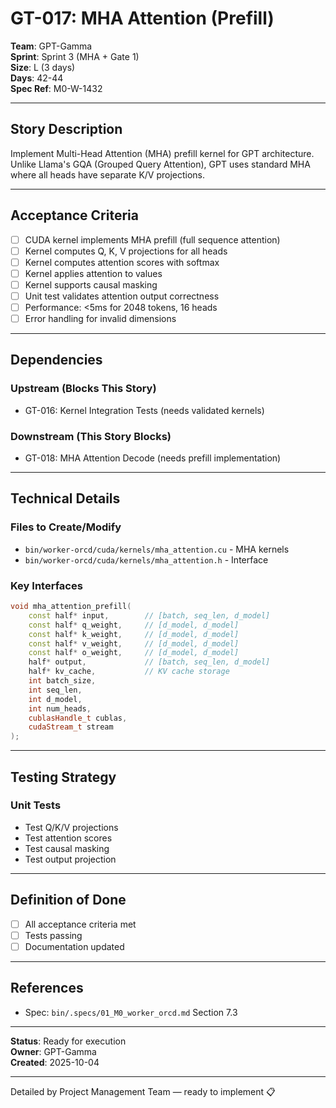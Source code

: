 # GT-017: MHA Attention (Prefill)

**Team**: GPT-Gamma  
**Sprint**: Sprint 3 (MHA + Gate 1)  
**Size**: L (3 days)  
**Days**: 42-44  
**Spec Ref**: M0-W-1432

---

## Story Description

Implement Multi-Head Attention (MHA) prefill kernel for GPT architecture. Unlike Llama's GQA (Grouped Query Attention), GPT uses standard MHA where all heads have separate K/V projections.

---

## Acceptance Criteria

- [ ] CUDA kernel implements MHA prefill (full sequence attention)
- [ ] Kernel computes Q, K, V projections for all heads
- [ ] Kernel computes attention scores with softmax
- [ ] Kernel applies attention to values
- [ ] Kernel supports causal masking
- [ ] Unit test validates attention output correctness
- [ ] Performance: <5ms for 2048 tokens, 16 heads
- [ ] Error handling for invalid dimensions

---

## Dependencies

### Upstream (Blocks This Story)
- GT-016: Kernel Integration Tests (needs validated kernels)

### Downstream (This Story Blocks)
- GT-018: MHA Attention Decode (needs prefill implementation)

---

## Technical Details

### Files to Create/Modify
- `bin/worker-orcd/cuda/kernels/mha_attention.cu` - MHA kernels
- `bin/worker-orcd/cuda/kernels/mha_attention.h` - Interface

### Key Interfaces
```cpp
void mha_attention_prefill(
    const half* input,        // [batch, seq_len, d_model]
    const half* q_weight,     // [d_model, d_model]
    const half* k_weight,     // [d_model, d_model]
    const half* v_weight,     // [d_model, d_model]
    const half* o_weight,     // [d_model, d_model]
    half* output,             // [batch, seq_len, d_model]
    half* kv_cache,           // KV cache storage
    int batch_size,
    int seq_len,
    int d_model,
    int num_heads,
    cublasHandle_t cublas,
    cudaStream_t stream
);
```

---

## Testing Strategy

### Unit Tests
- Test Q/K/V projections
- Test attention scores
- Test causal masking
- Test output projection

---

## Definition of Done

- [ ] All acceptance criteria met
- [ ] Tests passing
- [ ] Documentation updated

---

## References

- Spec: `bin/.specs/01_M0_worker_orcd.md` Section 7.3

---

**Status**: Ready for execution  
**Owner**: GPT-Gamma  
**Created**: 2025-10-04

---
Detailed by Project Management Team — ready to implement 📋
